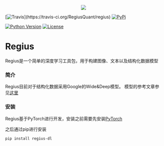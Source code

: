 <p align="center">
    <img src="docs/figures/regius_logo.png">
</p>

[![Travis](https://img.shields.io/travis/RegiusQuant/regius.svg?)](https://travis-ci.org/RegiusQuant/regius)
[![PyPi](https://img.shields.io/pypi/v/regius-dl.svg)](https://pypi.org/project/regius-dl/)

[![Python Version](https://img.shields.io/pypi/pyversions/regius-dl.svg)](https://pypi.org/project/regius-dl/)
[![License](https://img.shields.io/pypi/l/regius-dl.svg)](https://pypi.org/project/regius-dl/)

# Regius
Regius是一个简单的深度学习工具包，用于构建图像、文本以及结构化数据模型

### 简介
Regius目前对于结构化数据采用Google的Wide&Deep模型。
模型的参考文章参见[这里](https://arxiv.org/abs/1606.07792)

### 安装
Regius基于PyTorch进行开发，安装之前需要先安装[PyTorch](https://pytorch.org/get-started/locally/)

之后通过pip进行安装
```bash
pip install regius-dl
```